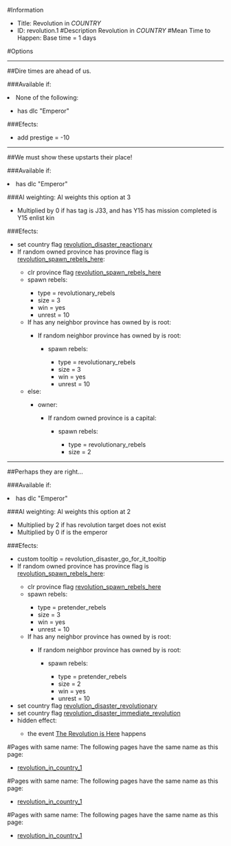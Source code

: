 #Information
 - Title: Revolution in $COUNTRY$
 - ID: revolution.1
#Description
Revolution in $COUNTRY$
#Mean Time to Happen:
Base time = 1 days

#Options

___
##Dire times are ahead of us.

###Available if:
<li>None of the following:</li><ul><li>has dlc "Emperor"</li></ul>

###Efects:<ul><li>add prestige = -10</li></ul>

___
##We must show these upstarts their place!

###Available if:
<li>has dlc "Emperor"</li>

###AI weighting:
AI weights this option at 3
 - Multiplied by 0 if has tag is J33, and  has Y15 has mission completed is Y15 enlist kin


###Efects:<ul><li>set country flag [revolution_disaster_reactionary](../flags/revolution_disaster_reactionary.md)</li><li>If random owned province has province flag is [revolution_spawn_rebels_here](../flags/revolution_spawn_rebels_here.md):</li><ul><li>clr province flag [revolution_spawn_rebels_here](../flags/revolution_spawn_rebels_here.md)</li><li>spawn rebels:</li><ul><li>type = revolutionary_rebels</li><li>size = 3</li><li>win = yes</li><li>unrest = 10</li></ul><li>If has any neighbor province has owned by is root:</li><ul><li>If random neighbor province has owned by is root:</li><ul><li>spawn rebels:</li><ul><li>type = revolutionary_rebels</li><li>size = 3</li><li>win = yes</li><li>unrest = 10</li></ul></ul></ul><li>else:</li><ul><li>owner:</li><ul><li>If random owned province is a capital:</li><ul><li>spawn rebels:</li><ul><li>type = revolutionary_rebels</li><li>size = 2</li></ul></ul></ul></ul></ul></ul>

___
##Perhaps they are right...

###Available if:
<li>has dlc "Emperor"</li>

###AI weighting:
AI weights this option at 2
 - Multiplied by 2 if has revolution target does not exist
 - Multiplied by 0 if is the emperor


###Efects:<ul><li>custom tooltip = revolution_disaster_go_for_it_tooltip</li><li>If random owned province has province flag is [revolution_spawn_rebels_here](../flags/revolution_spawn_rebels_here.md):</li><ul><li>clr province flag [revolution_spawn_rebels_here](../flags/revolution_spawn_rebels_here.md)</li><li>spawn rebels:</li><ul><li>type = pretender_rebels</li><li>size = 3</li><li>win = yes</li><li>unrest = 10</li></ul><li>If has any neighbor province has owned by is root:</li><ul><li>If random neighbor province has owned by is root:</li><ul><li>spawn rebels:</li><ul><li>type = pretender_rebels</li><li>size = 2</li><li>win = yes</li><li>unrest = 10</li></ul></ul></ul></ul><li>set country flag [revolution_disaster_revolutionary](../flags/revolution_disaster_revolutionary.md)</li><li>set country flag [revolution_disaster_immediate_revolution](../flags/revolution_disaster_immediate_revolution.md)</li><li>hidden effect:</li><ul><li>the event [The Revolution is Here](../events/the_revolution_is_here.md) happens</li></ul></ul>


#Pages with same name:
The following pages have the same name as this page:
 - [revolution_in_country_1](revolution_in_country_1.md)


#Pages with same name:
The following pages have the same name as this page:
 - [revolution_in_country_1](revolution_in_country_1.md)


#Pages with same name:
The following pages have the same name as this page:
 - [revolution_in_country_1](revolution_in_country_1.md)
